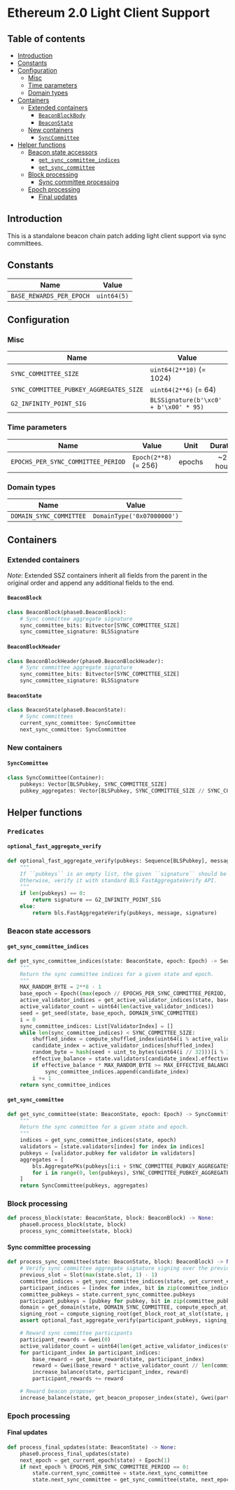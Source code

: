 # Ethereum 2.0 Light Client Support

## Table of contents

<!-- TOC -->
<!-- START doctoc generated TOC please keep comment here to allow auto update -->
<!-- DON'T EDIT THIS SECTION, INSTEAD RE-RUN doctoc TO UPDATE -->


- [Introduction](#introduction)
- [Constants](#constants)
- [Configuration](#configuration)
  - [Misc](#misc)
  - [Time parameters](#time-parameters)
  - [Domain types](#domain-types)
- [Containers](#containers)
  - [Extended containers](#extended-containers)
    - [`BeaconBlockBody`](#beaconblockbody)
    - [`BeaconState`](#beaconstate)
  - [New containers](#new-containers)
    - [`SyncCommittee`](#synccommittee)
- [Helper functions](#helper-functions)
  - [Beacon state accessors](#beacon-state-accessors)
    - [`get_sync_committee_indices`](#get_sync_committee_indices)
    - [`get_sync_committee`](#get_sync_committee)
  - [Block processing](#block-processing)
    - [Sync committee processing](#sync-committee-processing)
  - [Epoch processing](#epoch-processing)
    - [Final updates](#final-updates)

<!-- END doctoc generated TOC please keep comment here to allow auto update -->
<!-- /TOC -->

## Introduction

This is a standalone beacon chain patch adding light client support via sync committees.

## Constants

| Name | Value |
| - | - | 
| `BASE_REWARDS_PER_EPOCH` | `uint64(5)` |

## Configuration

### Misc

| Name | Value |
| - | - | 
| `SYNC_COMMITTEE_SIZE` | `uint64(2**10)` (= 1024) |
| `SYNC_COMMITTEE_PUBKEY_AGGREGATES_SIZE` | `uint64(2**6)` (= 64) |
| `G2_INFINITY_POINT_SIG` | `BLSSignature(b'\xc0' + b'\x00' * 95)` |

### Time parameters

| Name | Value | Unit | Duration |
| - | - | :-: | :-: |
| `EPOCHS_PER_SYNC_COMMITTEE_PERIOD` | `Epoch(2**8)` (= 256) | epochs | ~27 hours |

### Domain types

| Name | Value |
| - | - |
| `DOMAIN_SYNC_COMMITTEE` | `DomainType('0x07000000')` |

## Containers

### Extended containers

*Note*: Extended SSZ containers inherit all fields from the parent in the original
order and append any additional fields to the end.

#### `BeaconBlock`

```python
class BeaconBlock(phase0.BeaconBlock):
    # Sync committee aggregate signature
    sync_committee_bits: Bitvector[SYNC_COMMITTEE_SIZE]
    sync_committee_signature: BLSSignature
```

#### `BeaconBlockHeader`

```python
class BeaconBlockHeader(phase0.BeaconBlockHeader):
    # Sync committee aggregate signature
    sync_committee_bits: Bitvector[SYNC_COMMITTEE_SIZE]
    sync_committee_signature: BLSSignature
```


#### `BeaconState`

```python
class BeaconState(phase0.BeaconState):
    # Sync committees
    current_sync_committee: SyncCommittee
    next_sync_committee: SyncCommittee
```

### New containers

#### `SyncCommittee`

```python
class SyncCommittee(Container):
    pubkeys: Vector[BLSPubkey, SYNC_COMMITTEE_SIZE]
    pubkey_aggregates: Vector[BLSPubkey, SYNC_COMMITTEE_SIZE // SYNC_COMMITTEE_PUBKEY_AGGREGATES_SIZE]
```

## Helper functions

### `Predicates`

#### `optional_fast_aggregate_verify`

```python
def optional_fast_aggregate_verify(pubkeys: Sequence[BLSPubkey], message: Bytes32, signature: BLSSignature) -> bool:
    """
    If ``pubkeys`` is an empty list, the given ``signature`` should be a stub ``G2_INFINITY_POINT_SIG``.
    Otherwise, verify it with standard BLS FastAggregateVerify API.
    """
    if len(pubkeys) == 0:
        return signature == G2_INFINITY_POINT_SIG
    else:
        return bls.FastAggregateVerify(pubkeys, message, signature)
```

### Beacon state accessors

#### `get_sync_committee_indices`

```python
def get_sync_committee_indices(state: BeaconState, epoch: Epoch) -> Sequence[ValidatorIndex]:
    """
    Return the sync committee indices for a given state and epoch.
    """
    MAX_RANDOM_BYTE = 2**8 - 1
    base_epoch = Epoch((max(epoch // EPOCHS_PER_SYNC_COMMITTEE_PERIOD, 1) - 1) * EPOCHS_PER_SYNC_COMMITTEE_PERIOD)
    active_validator_indices = get_active_validator_indices(state, base_epoch)
    active_validator_count = uint64(len(active_validator_indices))
    seed = get_seed(state, base_epoch, DOMAIN_SYNC_COMMITTEE)
    i = 0
    sync_committee_indices: List[ValidatorIndex] = []
    while len(sync_committee_indices) < SYNC_COMMITTEE_SIZE:
        shuffled_index = compute_shuffled_index(uint64(i % active_validator_count), active_validator_count, seed)
        candidate_index = active_validator_indices[shuffled_index]
        random_byte = hash(seed + uint_to_bytes(uint64(i // 32)))[i % 32]
        effective_balance = state.validators[candidate_index].effective_balance
        if effective_balance * MAX_RANDOM_BYTE >= MAX_EFFECTIVE_BALANCE * random_byte:
            sync_committee_indices.append(candidate_index)
        i += 1
    return sync_committee_indices
```

#### `get_sync_committee`

```python
def get_sync_committee(state: BeaconState, epoch: Epoch) -> SyncCommittee:
    """
    Return the sync committee for a given state and epoch.
    """
    indices = get_sync_committee_indices(state, epoch)
    validators = [state.validators[index] for index in indices]
    pubkeys = [validator.pubkey for validator in validators]
    aggregates = [
        bls.AggregatePKs(pubkeys[i:i + SYNC_COMMITTEE_PUBKEY_AGGREGATES_SIZE])
        for i in range(0, len(pubkeys), SYNC_COMMITTEE_PUBKEY_AGGREGATES_SIZE)
    ]
    return SyncCommittee(pubkeys, aggregates)
```

### Block processing

```python
def process_block(state: BeaconState, block: BeaconBlock) -> None:
    phase0.process_block(state, block)
    process_sync_committee(state, block)
```

#### Sync committee processing

```python
def process_sync_committee(state: BeaconState, block: BeaconBlock) -> None:
    # Verify sync committee aggregate signature signing over the previous slot block root
    previous_slot = Slot(max(state.slot, 1) - 1)
    committee_indices = get_sync_committee_indices(state, get_current_epoch(state))
    participant_indices = [index for index, bit in zip(committee_indices, body.sync_committee_bits) if bit]
    committee_pubkeys = state.current_sync_committee.pubkeys
    participant_pubkeys = [pubkey for pubkey, bit in zip(committee_pubkeys, body.sync_committee_bits) if bit]
    domain = get_domain(state, DOMAIN_SYNC_COMMITTEE, compute_epoch_at_slot(previous_slot))
    signing_root = compute_signing_root(get_block_root_at_slot(state, previous_slot), domain)
    assert optional_fast_aggregate_verify(participant_pubkeys, signing_root, block.sync_committee_signature)

    # Reward sync committee participants
    participant_rewards = Gwei(0)
    active_validator_count = uint64(len(get_active_validator_indices(state, get_current_epoch(state))))
    for participant_index in participant_indices:
        base_reward = get_base_reward(state, participant_index)
        reward = Gwei(base_reward * active_validator_count // len(committee_indices) // SLOTS_PER_EPOCH)
        increase_balance(state, participant_index, reward)
        participant_rewards += reward

    # Reward beacon proposer
    increase_balance(state, get_beacon_proposer_index(state), Gwei(participant_rewards // PROPOSER_REWARD_QUOTIENT))
```

### Epoch processing

#### Final updates

```python
def process_final_updates(state: BeaconState) -> None:
    phase0.process_final_updates(state)
    next_epoch = get_current_epoch(state) + Epoch(1)
    if next_epoch % EPOCHS_PER_SYNC_COMMITTEE_PERIOD == 0:
        state.current_sync_committee = state.next_sync_committee
        state.next_sync_committee = get_sync_committee(state, next_epoch + EPOCHS_PER_SYNC_COMMITTEE_PERIOD)
```
